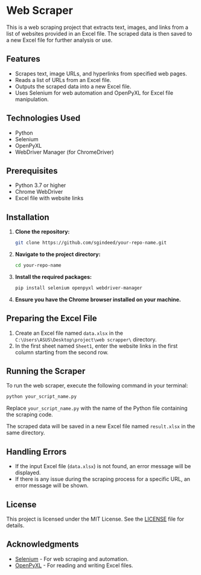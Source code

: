 
# Web Scraper

This is a web scraping project that extracts text, images, and links from a list of websites provided in an Excel file. The scraped data is then saved to a new Excel file for further analysis or use.

## Features

- Scrapes text, image URLs, and hyperlinks from specified web pages.
- Reads a list of URLs from an Excel file.
- Outputs the scraped data into a new Excel file.
- Uses Selenium for web automation and OpenPyXL for Excel file manipulation.

## Technologies Used

- Python
- Selenium
- OpenPyXL
- WebDriver Manager (for ChromeDriver)

## Prerequisites

- Python 3.7 or higher
- Chrome WebDriver
- Excel file with website links

## Installation

1. **Clone the repository:**

   ```bash
   git clone https://github.com/sgindeed/your-repo-name.git
   ```

2. **Navigate to the project directory:**

   ```bash
   cd your-repo-name
   ```

3. **Install the required packages:**

   ```bash
   pip install selenium openpyxl webdriver-manager
   ```

4. **Ensure you have the Chrome browser installed on your machine.**

## Preparing the Excel File

1. Create an Excel file named `data.xlsx` in the `C:\Users\ASUS\Desktop\project\web scrapper\` directory.
2. In the first sheet named `Sheet1`, enter the website links in the first column starting from the second row.

## Running the Scraper

To run the web scraper, execute the following command in your terminal:

```bash
python your_script_name.py
```

Replace `your_script_name.py` with the name of the Python file containing the scraping code.

The scraped data will be saved in a new Excel file named `result.xlsx` in the same directory.

## Handling Errors

- If the input Excel file (`data.xlsx`) is not found, an error message will be displayed.
- If there is any issue during the scraping process for a specific URL, an error message will be shown.

## License

This project is licensed under the MIT License. See the [LICENSE](LICENSE) file for details.

## Acknowledgments

- [Selenium](https://www.selenium.dev/) - For web scraping and automation.
- [OpenPyXL](https://openpyxl.readthedocs.io/en/stable/) - For reading and writing Excel files.
```

